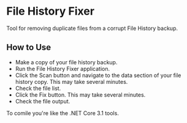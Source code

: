# File History Fixer
Tool for removing duplicate files from a corrupt File History backup.

## How to Use
- Make a copy of your file history backup.
- Run the File History Fixer application.
- Click the Scan button and navigate to the data section of your file history copy.  This may take several minutes.
- Check the file list.
- Click the Fix button. This may take several minutes.
- Check the file output.

To comile you're like the .NET Core 3.1 tools.
